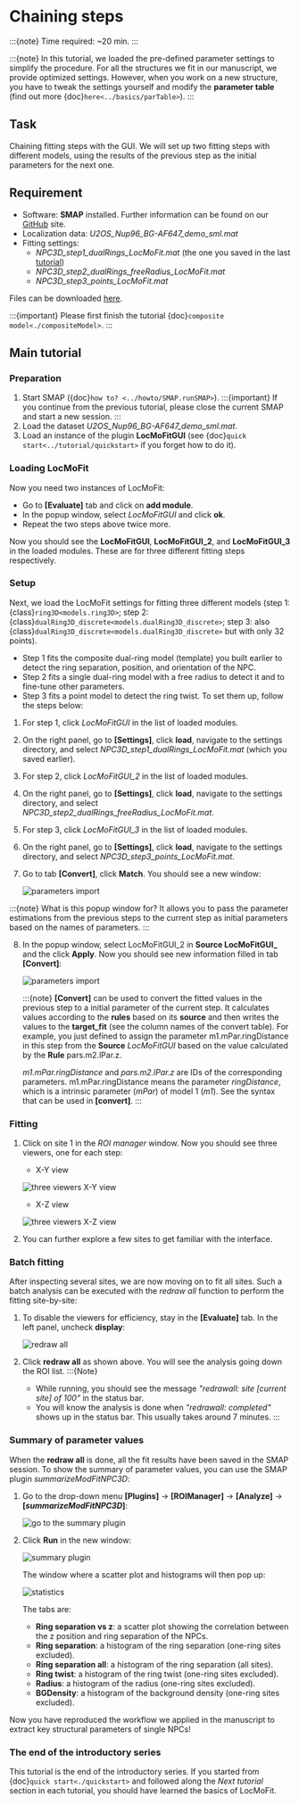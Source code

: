# Chaining steps

:::{note}
Time required: ~20 min.
:::

:::{note}
In this tutorial, we loaded the pre-defined parameter settings to simplify the procedure. For all the structures we fit in our manuscript, we provide optimized settings. However, when you work on a new structure, you have to tweak the settings yourself and modify the **parameter table** (find out more {doc}`here<../basics/parTable>`).
:::
	
## Task
Chaining fitting steps with the GUI. We will set up two fitting steps with different models, using the results of the previous step as the initial parameters for the next one.

## Requirement
* Software: **SMAP** installed. Further information can be found on our [GitHub](https://github.com/jries/SMAP/) site.
* Localization data: _U2OS_Nup96_BG-AF647_demo_sml.mat_
* Fitting settings:
	* _NPC3D_step1_dualRings_LocMoFit.mat_ (the one you saved in the last [tutorial](./compositeModel#Saving_all_settings))
	* _NPC3D_step2_dualRings_freeRadius_LocMoFit.mat_
	* _NPC3D_step3_points_LocMoFit.mat_

Files can be downloaded [here](https://www.embl.de/download/ries/LocMoFit/).

:::{important}
Please first finish the tutorial {doc}`composite model<./compositeModel>`.
:::

## Main tutorial

### Preparation
1. Start SMAP ({doc}`how to? <../howto/SMAP.runSMAP>`).
	:::{important}
	If you continue from the previous tutorial, please close the current SMAP and start a new session.
	:::
2. Load the dataset _U2OS_Nup96_BG-AF647_demo_sml.mat_.
3. Load an instance of the plugin **LocMoFitGUI** (see {doc}`quick start<../tutorial/quickstart>` if you forget how to do it).

### Loading LocMoFit
Now you need two instances of LocMoFit:
* Go to **[Evaluate]** tab and click on **add module**.
* In the popup window, select _LocMoFitGUI_ and click **ok**.
* Repeat the two steps above twice more.

Now you should see the **LocMoFitGUI**, **LocMoFitGUI_2**, and **LocMoFitGUI_3** in the loaded modules. These are for three different fitting steps respectively.

### Setup
Next, we load the LocMoFit settings for fitting three different models (step 1: {class}`ring3D<models.ring3D>`; step 2: {class}`dualRing3D_discrete<models.dualRing3D_discrete>`; step 3: also {class}`dualRing3D_discrete<models.dualRing3D_discrete>` but with only 32 points).
* Step 1 fits the composite dual-ring model (template) you built earlier to detect the ring separation, position, and orientation of the NPC.
* Step 2 fits a single dual-ring model with a free radius to detect it and to fine-tune other parameters.
* Step 3 fits a point model to detect the ring twist.
To set them up, follow the steps below:
1. For step 1, click *LocMoFitGUI* in the list of loaded modules.
2. On the right panel, go to **[Settings]**, click **load**, navigate to the settings directory, and select _NPC3D_step1_dualRings_LocMoFit.mat_ (which you saved earlier).
3. For step 2, click *LocMoFitGUI_2* in the list of loaded modules.
4. On the right panel, go to **[Settings]**, click **load**, navigate to the settings directory, and select _NPC3D_step2_dualRings_freeRadius_LocMoFit.mat_.
5. For step 3, click *LocMoFitGUI_3* in the list of loaded modules.
6. On the right panel, go to **[Settings]**, click **load**, navigate to the settings directory, and select _NPC3D_step3_points_LocMoFit.mat_.
7. Go to tab **[Convert]**, click **Match**. You should see a new window:

	![parameters import](../images/parameters_import.png)

:::{note}
What is this popup window for? It allows you to pass the parameter estimations from the previous steps to the current step as initial parameters based on the names of parameters.
:::

8. In the popup window, select LocMoFitGUI_2 in **Source LocMoFitGUI_** and the click **Apply**. Now you should see new information filled in tab **[Convert]**:

	![parameters import](../images/LocMoFit_Convert_GUI3.png)
	
	:::{note}
	**[Convert]** can be used to convert the fitted values in the previous step to a initial parameter of the current step. It calculates values according to the **rules** based on its **source** and then writes the values to the **target_fit** (see the column names of the convert table). For example, you just defined to assign the parameter m1.mPar.ringDistance in this step from the **Source** _LocMoFitGUI_ based on the value calculated by the **Rule** pars.m2.lPar.z.

	_m1.mPar.ringDistance_ and _pars.m2.lPar.z_ are IDs of the corresponding parameters. m1.mPar.ringDistance means the parameter _ringDistance_, which is a intrinsic parameter (_mPar_) of model 1 (_m1_). See the syntax that can be used in **[convert]**.
	:::

### Fitting
1. Click on site 1 in the _ROI manager_ window. Now you should see three viewers, one for each step:

	* X-Y view
	
	![three viewers X-Y view](../images/threeViewers_XY.png)
	
	* X-Z view
	
	![three viewers X-Z view](../images/threeViewers_XZ.png)

2. You can further explore a few sites to get familiar with the interface.

### Batch fitting
After inspecting several sites, we are now moving on to fit all sites. Such a batch analysis can be executed with the _redraw all_ function to perform the fitting site-by-site:
1. To disable the viewers for efficiency, stay in the **[Evaluate]** tab. In the left panel, uncheck **display**:

	![redraw all](../images/SMAP_redrawAll.png)
	
2. Click **redraw all** as shown above. You will see the analysis going down the ROI list.
	:::{Note}
	* While running, you should see the message _"redrawall: site [current site] of 100"_ in the status bar.
	* You will know the analysis is done when _"redrawall: completed"_ shows up in the status bar. This usually takes around 7 minutes.
	:::

### Summary of parameter values
When the **redraw all** is done, all the fit results have been saved in the SMAP session.
To show the summary of parameter values, you can use the SMAP plugin _summarizeModFitNPC3D_:
1. Go to the drop-down menu **[Plugins]** -> **[ROIManager]** -> **[Analyze]** -> **[_summarizeModFitNPC3D_]**:
	
	![go to the summary plugin](../images/SMAP_summary_plugin.png)
	
2. Click **Run** in the new window:

	![summary plugin](../images/summary_NPC.png)

	The window where a scatter plot and histograms will then pop up:
	
	![statistics](../images/stats_NPC.png)
	
	The tabs are:
	* **Ring separation vs z**: a scatter plot showing the correlation between the z position and ring separation of the NPCs.
	* **Ring separation**: a histogram of the ring separation (one-ring sites excluded).
	* **Ring separation all**: a histogram of the ring separation (all sites).
	* **Ring twist**: a histogram of the ring twist (one-ring sites excluded).
	* **Radius**: a histogram of the radius (one-ring sites excluded).
	* **BGDensity**: a histogram of the background density (one-ring sites excluded).

Now you have reproduced the workflow we applied in the manuscript to extract key structural parameters of single NPCs!

### The end of the introductory series
This tutorial is the end of the introductory series. If you started from {doc}`quick start<./quickstart>` and followed along the _Next tutorial_ section in each tutorial, you should have learned the basics of LocMoFit.